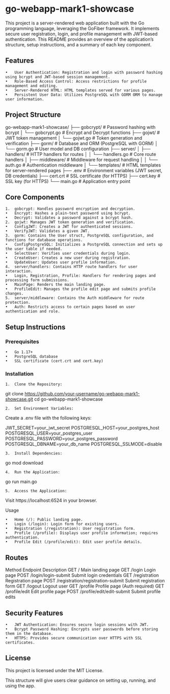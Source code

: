 # go-webapp-mark1-showcase

This project is a server-rendered web application built with the Go programming language, leveraging the GoFiber framework. It implements secure user registration, login, and profile management with JWT-based authentication. This README provides an overview of the application’s structure, setup instructions, and a summary of each key component.

## Features

	•	User Authentication: Registration and login with password hashing using bcrypt and JWT-based session management.
	•	Role-Based Access Control: Access restrictions for profile management and editing.
	•	Server-Rendered HTML: HTML templates served for various pages.
	•	Persistent User Data: Utilizes PostgreSQL with GORM ORM to manage user information.

## Project Structure

go-webapp-mark1-showcase/
├── gobcrypt/                  # Password hashing with bcrypt
│   └── gobcrypt.go            # Encrypt and Decrypt functions
├── gojwt/                     # JWT token management
│   └── gojwt.go               # Token generation and verification
├── gorm/                      # Database and ORM (PostgreSQL with GORM)
│   └── gorm.go                # User model and DB configuration
├── server/
│   ├── handlers/              # HTTP handlers for routes
│   │   └── handlers.go        # Core route handlers
│   ├── middleware/            # Middleware for request handling
│   │   └── auth.go            # Authentication middleware
│   └── templates/             # HTML templates for server-rendered pages
├── .env                       # Environment variables (JWT secret, DB credentials)
├── cert.crt                   # SSL certificate (for HTTPS)
├── cert.key                   # SSL key (for HTTPS)
└── main.go                    # Application entry point

## Core Components

	1.	gobcrypt: Handles password encryption and decryption.
	•	Encrypt: Hashes a plain-text password using bcrypt.
	•	Decrypt: Validates a password against a bcrypt hash.
	2.	gojwt: Manages JWT token generation and verification.
	•	ConfigJWT: Creates a JWT for authenticated sessions.
	•	VerifyJWT: Validates a given JWT.
	3.	gorm: Contains the User struct, PostgreSQL configuration, and functions for database operations.
	•	ConfigPostgreSQL: Initializes a PostgreSQL connection and sets up the user table if needed.
	•	SelectUser: Verifies user credentials during login.
	•	CreateUser: Creates a new user during registration.
	•	UpdateUser: Updates user profile information.
	4.	server/handlers: Contains HTTP route handlers for user interaction.
	•	Login, Registration, Profile: Handlers for rendering pages and processing form submissions.
	•	MainPage: Renders the main landing page.
	•	ProfileEdit: Manages the profile edit page and submits profile changes.
	5.	server/middleware: Contains the Auth middleware for route protection.
	•	Auth: Restricts access to certain pages based on user authentication and role.

## Setup Instructions

### Prerequisites

	•	Go 1.17+
	•	PostgreSQL database
	•	SSL certificate (cert.crt and cert.key)

### Installation

	1.	Clone the Repository:

git clone https://github.com/your-username/go-webapp-mark1-showcase.git
cd go-webapp-mark1-showcase


	2.	Set Environment Variables:
Create a .env file with the following keys:

JWT_SECRET=your_jwt_secret
POSTGRESQL_HOST=your_postgres_host
POSTGRESQL_USER=your_postgres_user
POSTGRESQL_PASSWORD=your_postgres_password
POSTGRESQL_DBNAME=your_db_name
POSTGRESQL_SSLMODE=disable


	3.	Install Dependencies:

go mod download


	4.	Run the Application:

go run main.go


	5.	Access the Application:
Visit https://localhost:6524 in your browser.

Usage

	•	Home (/): Public landing page.
	•	Login (/login): Login form for existing users.
	•	Registration (/registration): User registration form.
	•	Profile (/profile): Displays user profile information; requires authentication.
	•	Profile Edit (/profile/edit): Edit user profile details.

## Routes

Method	Endpoint	Description
GET	/	Main landing page
GET	/login	Login page
POST	/login/login-submit	Submit login credentials
GET	/registration	Registration page
POST	/registration/registration-submit	Submit registration form
GET	/logout	Logout user
GET	/profile	Profile page (Auth required)
GET	/profile/edit	Edit profile page
POST	/profile/edit/edit-submit	Submit profile edits

## Security Features

	•	JWT Authentication: Ensures secure login sessions with JWT.
	•	Bcrypt Password Hashing: Encrypts user passwords before storing them in the database.
	•	HTTPS: Provides secure communication over HTTPS with SSL certificates.

## License

This project is licensed under the MIT License.

This structure will give users clear guidance on setting up, running, and using the app.